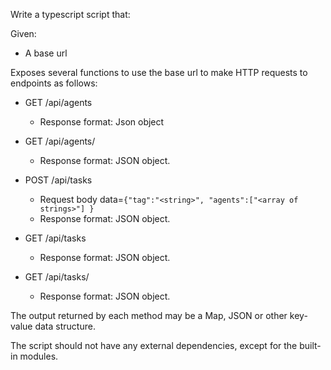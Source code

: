 Write a typescript script that:

Given:

- A base url

Exposes several functions to use the base url to make HTTP requests to endpoints as follows:

- GET /api/agents
  - Response format: Json object

- GET /api/agents/<agent-name>
  - Response format: JSON object.

- POST /api/tasks
  - Request body data=`{"tag":"<string>", "agents":["<array of strings>"] }`
  - Response format: JSON object.

- GET /api/tasks
  - Response format: JSON object. 

- GET /api/tasks/<task-id>
  - Response format: JSON object. 

The output returned by each method may be a Map, JSON or other key-value data structure.

The script should not have any external dependencies, except for the built-in modules.
